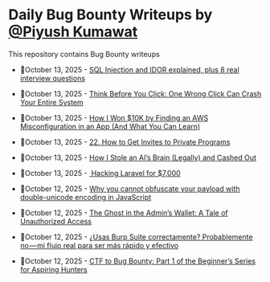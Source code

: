 # Daily Bug Bounty Writeups by [@Piyush Kumawat](https://twitter.com/piyush_supiy) 
This repository contains Bug Bounty writeups

<!-- BLOG-POST-LIST:START -->
 - 💯October 13, 2025 - [SQL Injection and IDOR explained, plus 8 real interview questions](https://medium.com/@cybersenpai/sql-injection-and-idor-explained-plus-8-real-interview-questions-2b5493f30fa0?source=rss------bug_bounty-5) 

 - 💯October 13, 2025 - [Think Before You Click: One Wrong Click Can Crash Your Entire System](https://medium.com/@jyothismohan17/think-before-you-click-one-wrong-click-can-crash-your-entire-system-6627d6355b70?source=rss------bug_bounty-5) 

 - 💯October 13, 2025 - [How I Won $10K by Finding an AWS Misconfiguration in an App &lpar;And What You Can Learn&rpar;](https://medium.com/@ethan_hunt/how-i-won-10k-by-finding-an-aws-misconfiguration-in-an-app-and-what-you-can-learn-990ee90b4f05?source=rss------bug_bounty-5) 

 - 💯October 13, 2025 - [22. How to Get Invites to Private Programs](https://infosecwriteups.com/22-how-to-get-invites-to-private-programs-9bbb51664e21?source=rss------bug_bounty-5) 

 - 💯October 13, 2025 - [How I Stole an AI’s Brain &lpar;Legally&rpar; and Cashed Out](https://medium.com/@iski/how-i-stole-an-ais-brain-legally-and-cashed-out-95b3848bcf6b?source=rss------bug_bounty-5) 

 - 💯October 13, 2025 - [️ Hacking Laravel for $7,000](https://anontriager.medium.com/%EF%B8%8F-hacking-laravel-for-7-000-bd14818b3563?source=rss------bug_bounty-5) 

 - 💯October 12, 2025 - [Why you cannot obfuscate your payload with double-unicode encoding in JavaScript](https://medium.com/@ali26mirzaei/why-you-cannot-obfuscate-your-payload-with-double-unicode-encoding-in-javascript-05ccb29d4b49?source=rss------bug_bounty-5) 

 - 💯October 12, 2025 - [The Ghost in the Admin’s Wallet: A Tale of Unauthorized Access](https://medium.com/@alimramadan92/the-ghost-in-the-admins-wallet-a-tale-of-unauthorized-access-06d8b6b7984b?source=rss------bug_bounty-5) 

 - 💯October 12, 2025 - [¿Usas Burp Suite correctamente? Probablemente no — mi flujo real para ser más rápido y efectivo](https://gorkaaa.medium.com/usas-burp-suite-correctamente-probablemente-no-mi-flujo-real-para-ser-m%C3%A1s-r%C3%A1pido-y-efectivo-f10c3f0056fb?source=rss------bug_bounty-5) 

 - 💯October 12, 2025 - [CTF to Bug Bounty: Part 1 of the Beginner’s Series for Aspiring Hunters](https://infosecwriteups.com/ctf-to-bug-bounty-part-1-of-the-beginners-series-for-aspiring-hunters-5ac37af302c4?source=rss------bug_bounty-5) 
<!-- BLOG-POST-LIST:END -->
